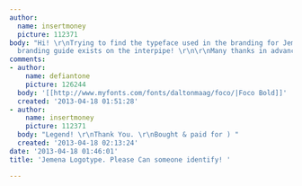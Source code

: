 ```yaml
---
author:
  name: insertmoney
  picture: 112371
body: "Hi! \r\nTrying to find the typeface used in the branding for Jemena. \r\nNo
  branding guide exists on the interpipe! \r\n\r\nMany thanks in advance\r\n\r\n[img:sites/default/files/old-images/Jemena_Logo_4512.jpg]"
comments:
- author:
    name: defiantone
    picture: 126244
  body: '[[http://www.myfonts.com/fonts/daltonmaag/foco/|Foco Bold]]'
  created: '2013-04-18 01:51:28'
- author:
    name: insertmoney
    picture: 112371
  body: "Legend! \r\nThank You. \r\nBought & paid for ) "
  created: '2013-04-18 02:13:24'
date: '2013-04-18 01:46:01'
title: 'Jemena Logotype. Please Can someone identify! '

---
```

